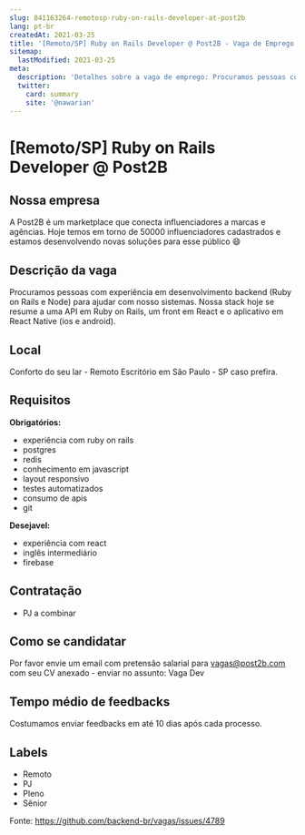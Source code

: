 ```yaml
---
slug: 841163264-remotosp-ruby-on-rails-developer-at-post2b
lang: pt-br
createdAt: 2021-03-25
title: '[Remoto/SP] Ruby on Rails Developer @ Post2B - Vaga de Emprego'
sitemap:
  lastModified: 2021-03-25
meta:
  description: 'Detalhes sobre a vaga de emprego: Procuramos pessoas com experiência em desenvolvimento backend (Ruby on Rails e Node) para ajudar com nosso sistemas. Nossa stack hoje se resume a uma API em Ruby on Rails, um front em React e o aplicativo em React Native (ios e android).'
  twitter:
    card: summary
    site: '@nawarian'
---
```


# [Remoto/SP] Ruby on Rails Developer @ Post2B

## Nossa empresa

A Post2B é um marketplace que conecta influenciadores a marcas e agências. Hoje temos em torno de 50000 influenciadores cadastrados e estamos desenvolvendo novas soluções para esse público 😄 

## Descrição da vaga

Procuramos pessoas com experiência em desenvolvimento backend (Ruby on Rails e Node) para ajudar com nosso sistemas. Nossa stack hoje se resume a uma API em Ruby on Rails, um front em React e o aplicativo em React Native (ios e android). 

## Local

Conforto do seu lar - Remoto
Escritório em São Paulo - SP caso prefira.

## Requisitos

**Obrigatórios:**
- experiência com ruby on rails
- postgres
- redis
- conhecimento em javascript
- layout responsivo
- testes automatizados
- consumo de apis
- git

**Desejavel:**
- experiência com react
- inglês intermediário
- firebase

## Contratação

- PJ a combinar

## Como se candidatar

Por favor envie um email com pretensão salarial para vagas@post2b.com com seu CV anexado - enviar no assunto: Vaga Dev

## Tempo médio de feedbacks

Costumamos enviar feedbacks em até 10 dias após cada processo.

## Labels

- Remoto
- PJ
- Pleno
- Sênior


Fonte: https://github.com/backend-br/vagas/issues/4789